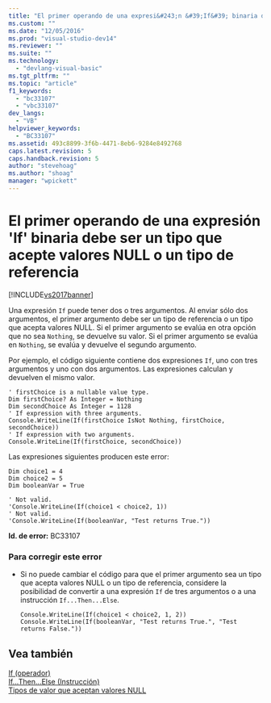 ```yaml
---
title: "El primer operando de una expresi&#243;n &#39;If&#39; binaria debe ser un tipo que acepte valores NULL o un tipo de referencia | Microsoft Docs"
ms.custom: ""
ms.date: "12/05/2016"
ms.prod: "visual-studio-dev14"
ms.reviewer: ""
ms.suite: ""
ms.technology: 
  - "devlang-visual-basic"
ms.tgt_pltfrm: ""
ms.topic: "article"
f1_keywords: 
  - "bc33107"
  - "vbc33107"
dev_langs: 
  - "VB"
helpviewer_keywords: 
  - "BC33107"
ms.assetid: 493c8899-3f6b-4471-8eb6-9284e8492768
caps.latest.revision: 5
caps.handback.revision: 5
author: "stevehoag"
ms.author: "shoag"
manager: "wpickett"
---
```

# El primer operando de una expresi&#243;n &#39;If&#39; binaria debe ser un tipo que acepte valores NULL o un tipo de referencia
[!INCLUDE[vs2017banner](../../../csharp/includes/vs2017banner.md)]

Una expresión `If` puede tener dos o tres argumentos.  Al enviar sólo dos argumentos, el primer argumento debe ser un tipo de referencia o un tipo que acepta valores NULL.  Si el primer argumento se evalúa en otra opción que no sea `Nothing`, se devuelve su valor.  Si el primer argumento se evalúa en `Nothing`, se evalúa y devuelve el segundo argumento.  
  
 Por ejemplo, el código siguiente contiene dos expresiones `If`, uno con tres argumentos y uno con dos argumentos.  Las expresiones calculan y devuelven el mismo valor.  
  
```vb#  
' firstChoice is a nullable value type.  
Dim firstChoice? As Integer = Nothing  
Dim secondChoice As Integer = 1128  
' If expression with three arguments.  
Console.WriteLine(If(firstChoice IsNot Nothing, firstChoice, secondChoice))  
' If expression with two arguments.  
Console.WriteLine(If(firstChoice, secondChoice))  
```  
  
 Las expresiones siguientes producen este error:  
  
```vb#  
Dim choice1 = 4  
Dim choice2 = 5  
Dim booleanVar = True  
  
' Not valid.  
'Console.WriteLine(If(choice1 < choice2, 1))  
' Not valid.  
'Console.WriteLine(If(booleanVar, "Test returns True."))  
```  
  
 **Id. de error:** BC33107  
  
### Para corregir este error  
  
-   Si no puede cambiar el código para que el primer argumento sea un tipo que acepta valores NULL o un tipo de referencia, considere la posibilidad de convertir a una expresión `If` de tres argumentos o a una instrucción `If...Then...Else`.  
  
    ```vb#  
    Console.WriteLine(If(choice1 < choice2, 1, 2))  
    Console.WriteLine(If(booleanVar, "Test returns True.", "Test returns False."))  
    ```  
  
## Vea también  
 [If \(operador\)](../../../visual-basic/language-reference/operators/if-operator.md)   
 [If...Then...Else \(Instrucción\)](../../../visual-basic/language-reference/statements/if-then-else-statement.md)   
 [Tipos de valor que aceptan valores NULL](../../../visual-basic/programming-guide/language-features/data-types/nullable-value-types.md)